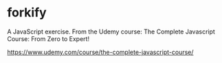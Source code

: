# forkify
A JavaScript exercise.
From the Udemy course: The Complete Javascript Course: From Zero to Expert!

https://www.udemy.com/course/the-complete-javascript-course/

